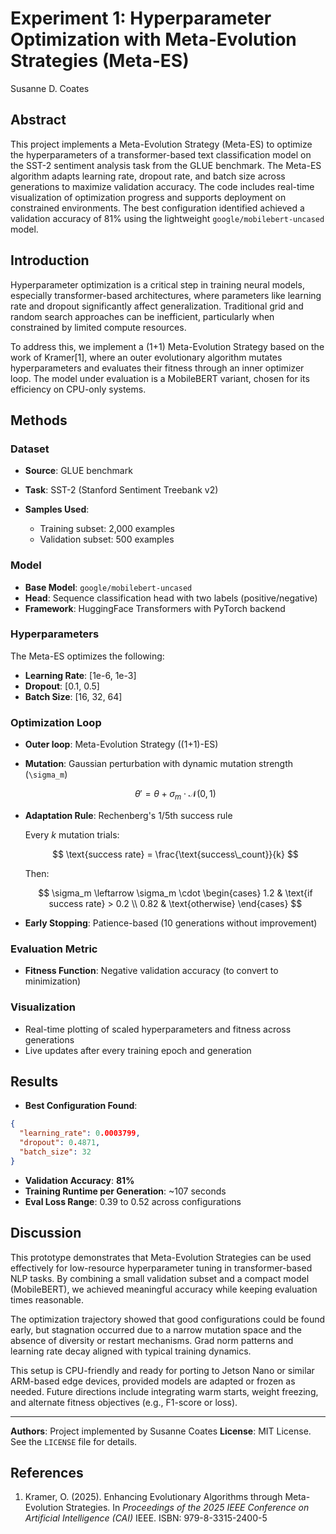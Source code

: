 # Experiment 1: Hyperparameter Optimization with Meta-Evolution Strategies (Meta-ES)
Susanne D. Coates
## Abstract

This project implements a Meta-Evolution Strategy (Meta-ES) to optimize the hyperparameters of a transformer-based text classification model on the SST-2 sentiment analysis task from the GLUE benchmark. The Meta-ES algorithm adapts learning rate, dropout rate, and batch size across generations to maximize validation accuracy. The code includes real-time visualization of optimization progress and supports deployment on constrained environments. The best configuration identified achieved a validation accuracy of 81% using the lightweight `google/mobilebert-uncased` model.

## Introduction

Hyperparameter optimization is a critical step in training neural models, especially transformer-based architectures, where parameters like learning rate and dropout significantly affect generalization. Traditional grid and random search approaches can be inefficient, particularly when constrained by limited compute resources.

To address this, we implement a (1+1) Meta-Evolution Strategy based on the work of Kramer\[1], where an outer evolutionary algorithm mutates hyperparameters and evaluates their fitness through an inner optimizer loop. The model under evaluation is a MobileBERT variant, chosen for its efficiency on CPU-only systems.

## Methods

### Dataset

* **Source**: GLUE benchmark
* **Task**: SST-2 (Stanford Sentiment Treebank v2)
* **Samples Used**:

  * Training subset: 2,000 examples
  * Validation subset: 500 examples

### Model

* **Base Model**: `google/mobilebert-uncased`
* **Head**: Sequence classification head with two labels (positive/negative)
* **Framework**: HuggingFace Transformers with PyTorch backend

### Hyperparameters

The Meta-ES optimizes the following:

* **Learning Rate**: \[1e-6, 1e-3]
* **Dropout**: \[0.1, 0.5]
* **Batch Size**: \[16, 32, 64]

### Optimization Loop

* **Outer loop**: Meta-Evolution Strategy ((1+1)-ES)

* **Mutation**: Gaussian perturbation with dynamic mutation strength (`\sigma_m`)

  $$
  \theta' = \theta + \sigma_m \cdot \mathcal{N}(0, 1)
  $$

* **Adaptation Rule**: Rechenberg's 1/5th success rule

  Every $k$ mutation trials:

  $$
  \text{success rate} = \frac{\text{success\_count}}{k}
  $$

  Then:

  $$
  \sigma_m \leftarrow \sigma_m \cdot
  \begin{cases}
  1.2 & \text{if success rate} > 0.2 \\
  0.82 & \text{otherwise}
  \end{cases}
  $$

* **Early Stopping**: Patience-based (10 generations without improvement)

### Evaluation Metric

* **Fitness Function**: Negative validation accuracy (to convert to minimization)

### Visualization

* Real-time plotting of scaled hyperparameters and fitness across generations
* Live updates after every training epoch and generation

## Results

* **Best Configuration Found**:

```json
{
  "learning_rate": 0.0003799,
  "dropout": 0.4871,
  "batch_size": 32
}
```

* **Validation Accuracy**: **81%**
* **Training Runtime per Generation**: \~107 seconds
* **Eval Loss Range**: 0.39 to 0.52 across configurations

## Discussion

This prototype demonstrates that Meta-Evolution Strategies can be used effectively for low-resource hyperparameter tuning in transformer-based NLP tasks. By combining a small validation subset and a compact model (MobileBERT), we achieved meaningful accuracy while keeping evaluation times reasonable.

The optimization trajectory showed that good configurations could be found early, but stagnation occurred due to a narrow mutation space and the absence of diversity or restart mechanisms. Grad norm patterns and learning rate decay aligned with typical training dynamics.

This setup is CPU-friendly and ready for porting to Jetson Nano or similar ARM-based edge devices, provided models are adapted or frozen as needed. Future directions include integrating warm starts, weight freezing, and alternate fitness objectives (e.g., F1-score or loss).

---

**Authors**: Project implemented by Susanne Coates
**License**: MIT License. See the `LICENSE` file for details.

## References

1. Kramer, O. (2025). Enhancing Evolutionary Algorithms through Meta-Evolution Strategies. In *Proceedings of the 2025 IEEE Conference on Artificial Intelligence (CAI)* IEEE. ISBN: 979-8-3315-2400-5
